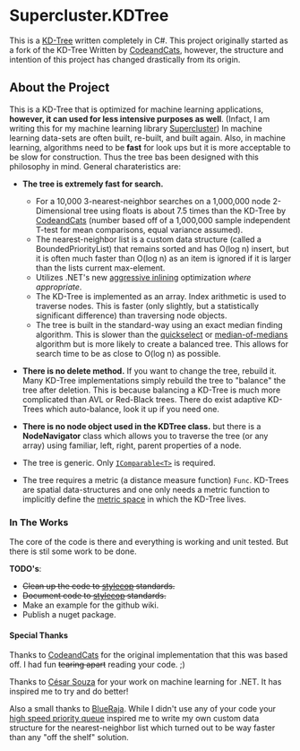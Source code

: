 # Supercluster.KDTree
This is a [KD-Tree](https://en.wikipedia.org/wiki/K-d_tree) written completely in C#.  This project originally 
started as a fork of the KD-Tree Written by [CodeandCats](https://github.com/codeandcats), however, the 
structure and intention of this project has changed drastically from its origin. 

## About the Project

This is a KD-Tree that is optimized for machine learning applications, **however, it can used for less intensive purposes as well**. (Infact, I am writing this for my machine learning library [Supercluster](https://github.com/MathFerret1013/Supercluster)) In machine learning data-sets
 are often built, re-built, and built again. Also, in machine learning, algorithms need to be **fast** 
for look ups but it is more acceptable to be slow for construction.
Thus the tree bas been designed with this philosophy in mind. General charateristics are:

* **The tree is extremely fast for search.** 
    * For a 10,000 3-nearest-neighbor searches on a 1,000,000 node 2-Dimensional tree using floats is about 7.5 times than the KD-Tree 
by [CodeandCats](https://github.com/codeandcats) (number based off of a 1,000,000 sample
independent T-test for mean comparisons, equal variance assumed). 
    * The nearest-neighbor list is a custom data structure (called a BoundedPriorityList) that remains sorted and has O(log n) insert, but it is often much faster than O(log n) as an item is ignored if it is larger than the lists current max-element.
    * Utilizes .NET's new [aggressive inlining](https://msdn.microsoft.com/en-us/library/system.runtime.compilerservices.methodimploptions.aspx) optimization *where appropriate*.
    * The KD-Tree is implemented as an array. Index arithmetic is used to traverse nodes. This is faster (only slightly, but a statistically significant difference)
than traversing node objects.
    * The tree is built in the standard-way using an exact median finding algorithm. 
This is slower than the [quickselect](https://en.wikipedia.org/wiki/Quickselect) or [median-of-medians](https://en.wikipedia.org/wiki/Median_of_medians) algorithm but is more 
likely to create a balanced tree. This allows for search time to be as close to O(log n) as possible.

* **There is no delete method.** If you want to change the tree, rebuild it. Many KD-Tree implementations simply
rebuild the tree to "balance" the tree after deletion. This is because balancing a KD-Tree is much more 
complicated than AVL or Red-Black trees. There do exist adaptive KD-Trees which auto-balance, look it up if you need one.
* **There is no node object used in the KDTree class.** but there is a **NodeNavigator** class which allows you to traverse the tree (or any array) using familiar, left, right, parent properties of a node. 


* The tree is generic. Only [`IComparable<T>`](https://msdn.microsoft.com/en-us/library/4d7sx9hd.aspx) is required.
* The tree requires a metric (a distance measure function) `Func`. KD-Trees are spatial data-structures and one only needs a metric function to implicitly define the [metric space](https://en.wikipedia.org/wiki/Metric_space) in which the KD-Tree lives.


### In The Works

 The core of the code is there and everything is working and unit tested. But there is stil some work to be done.

**TODO's**:

 * ~~Clean up the code to [stylecop](https://visualstudiogallery.msdn.microsoft.com/cac2a05b-6eb6-4fa2-95b9-1f8d011e6cae) standards.~~
 * ~~Document code to [stylecop](https://visualstudiogallery.msdn.microsoft.com/cac2a05b-6eb6-4fa2-95b9-1f8d011e6cae) standards.~~
 * Make an example for the github wiki.
 * Publish a nuget package.

#### Special Thanks

   Thanks to [CodeandCats](https://github.com/codeandcats) for the original implementation that this was based off. I had fun ~~tearing apart~~ reading your code. ;)
   
   Thanks to [César Souza](https://github.com/cesarsouza) for your work on machine learning for .NET. It has inspired me to try and do better!

   Also a small thanks to [BlueRaja](https://github.com/BlueRaja). While I didn't use any of your code your [high speed priority queue](https://github.com/BlueRaja/High-Speed-Priority-Queue-for-C-Sharp)
   inspired me to write my own custom data structure for the nearest-neighbor list which turned out to be way faster than any "off the shelf" solution.
